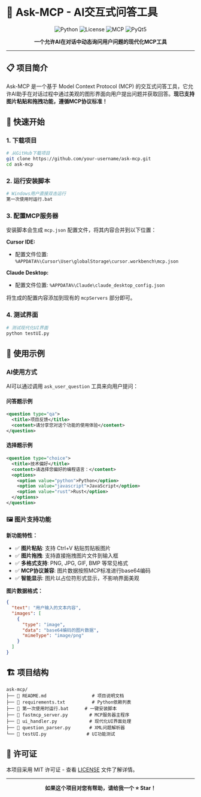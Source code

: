 # 🎯 Ask-MCP - AI交互式问答工具

<div align="center">

![Python](https://img.shields.io/badge/Python-3.8+-blue.svg)
![License](https://img.shields.io/badge/License-MIT-green.svg)
![MCP](https://img.shields.io/badge/MCP-Compatible-orange.svg)
![PyQt5](https://img.shields.io/badge/GUI-PyQt5-red.svg)

**一个允许AI在对话中动态询问用户问题的现代化MCP工具**

</div>

---

## 📋 项目简介

Ask-MCP 是一个基于 Model Context Protocol (MCP) 的交互式问答工具，它允许AI助手在对话过程中通过美观的图形界面向用户提出问题并获取回答。**现已支持图片粘贴和拖拽功能，遵循MCP协议标准！**

## 🚀 快速开始

### 1. 下载项目
```bash
# 从GitHub下载项目
git clone https://github.com/your-username/ask-mcp.git
cd ask-mcp
```

### 2. 运行安装脚本
```bash
# Windows用户直接双击运行
第一次使用时运行.bat
```

### 3. 配置MCP服务器

安装脚本会生成 `mcp.json` 配置文件，将其内容合并到以下位置：

**Cursor IDE:**
- 配置文件位置: `%APPDATA%\Cursor\User\globalStorage\cursor.workbench\mcp.json`

**Claude Desktop:**
- 配置文件位置: `%APPDATA%\Claude\claude_desktop_config.json`

将生成的配置内容添加到现有的 `mcpServers` 部分即可。

### 4. 测试界面
```bash
# 测试现代化UI界面
python testUI.py
```

## 📖 使用示例

### AI使用方式

AI可以通过调用 `ask_user_question` 工具来向用户提问：

#### 问答题示例
```xml
<question type="qa">
  <title>项目反馈</title>
  <content>请分享您对这个功能的使用体验</content>
</question>
```

#### 选择题示例
```xml
<question type="choice">
  <title>技术偏好</title>
  <content>请选择您偏好的编程语言：</content>
  <options>
    <option value="python">Python</option>
    <option value="javascript">JavaScript</option>
    <option value="rust">Rust</option>
  </options>
</question>
```

### 🖼️ 图片支持功能

**新功能特性：**
- ✅ **图片粘贴**: 支持 Ctrl+V 粘贴剪贴板图片
- ✅ **图片拖拽**: 支持直接拖拽图片文件到输入框
- ✅ **多格式支持**: PNG, JPG, GIF, BMP 等常见格式
- ✅ **MCP协议兼容**: 图片数据按照MCP标准进行base64编码
- ✅ **智能显示**: 图片以占位符形式显示，不影响界面美观

**图片数据格式：**
```json
{
  "text": "用户输入的文本内容",
  "images": [
    {
      "type": "image",
      "data": "base64编码的图片数据",
      "mimeType": "image/png"
    }
  ]
}
```

## 🏗️ 项目结构

```
ask-mcp/
├── 📄 README.md                 # 项目说明文档
├── 📄 requirements.txt          # Python依赖列表
├── 🔧 第一次使用时运行.bat      # 一键安装脚本
├── 🚀 fastmcp_server.py        # MCP服务器主程序
├── 🎨 ui_handler.py            # 现代化UI界面处理
├── 📝 question_parser.py       # XML问题解析器
└── 🧪 testUI.py               # UI功能测试
```

## 📄 许可证

本项目采用 MIT 许可证 - 查看 [LICENSE](LICENSE) 文件了解详情。

---

<div align="center">

**如果这个项目对您有帮助，请给我一个 ⭐ Star！**

</div> 